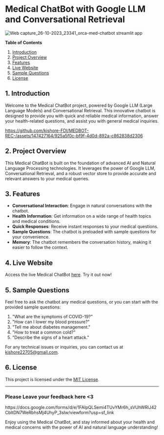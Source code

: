 # Medical ChatBot with Google LLM and Conversational Retrieval
![Web capture_26-10-2023_23341_orca-med-chatbot streamlit app](https://github.com/kishore-FDI/MEDBOT-REC-/assets/147427164/75e0b99b-15c7-4bad-af1c-33684c48b3aa)



**Table of Contents**
1. [Introduction](#introduction)
2. [Project Overview](#project-overview)
3. [Features](#features)
4. [Live Website](#live-website)
5. [Sample Questions](#sample-questions)
6. [License](#license)

## 1. Introduction

Welcome to the Medical ChatBot project, powered by Google LLM (Large Language Models) and Conversational Retrieval. This innovative chatbot is designed to provide you with quick and reliable medical information, answer your health-related questions, and assist you with general medical inquiries.



https://github.com/kishore-FDI/MEDBOT-REC-/assets/147427164/925a5f0c-bf9f-4d0d-892a-c862838d2306



## 2. Project Overview

This Medical ChatBot is built on the foundation of advanced AI and Natural Language Processing technologies. It leverages the power of Google LLM, Conversational Retrieval, and a robust vector store to provide accurate and relevant answers to your medical queries.

## 3. Features

- **Conversational Interaction**: Engage in natural conversations with the chatbot.
- **Health Information**: Get information on a wide range of health topics and medical conditions.
- **Quick Responses**: Receive instant responses to your medical questions.
- **Sample Questions**: The chatbot is preloaded with sample questions for your convenience.
- **Memory**: The chatbot remembers the conversation history, making it easier to follow the context.

## 4. Live Website

Access the live Medical ChatBot [here](https://orca-med-chatbot.streamlit.app/). Try it out now!

## 5. Sample Questions

Feel free to ask the chatbot any medical questions, or you can start with the provided sample questions:

1. "What are the symptoms of COVID-19?"
2. "How can I lower my blood pressure?"
3. "Tell me about diabetes management."
4. "How to treat a common cold?"
5. "Describe the signs of a heart attack."

For any technical issues or inquiries, you can contact us at kishore22705@gmail.com.

## 6. License

This project is licensed under the [MIT License](https://opensource.org/licenses/MIT).

---
<p><h3>Please Leave your feedback here <3</h3>https://docs.google.com/forms/d/e/1FAIpQLSemi4TUvYMr6h_sVUhWRlJ42CbltDN7WeRbhsMj4UhyP_3sIw/viewform?usp=sf_link</p>
Enjoy using the Medical ChatBot, and stay informed about your health and medical concerns with the power of AI and natural language understanding!
